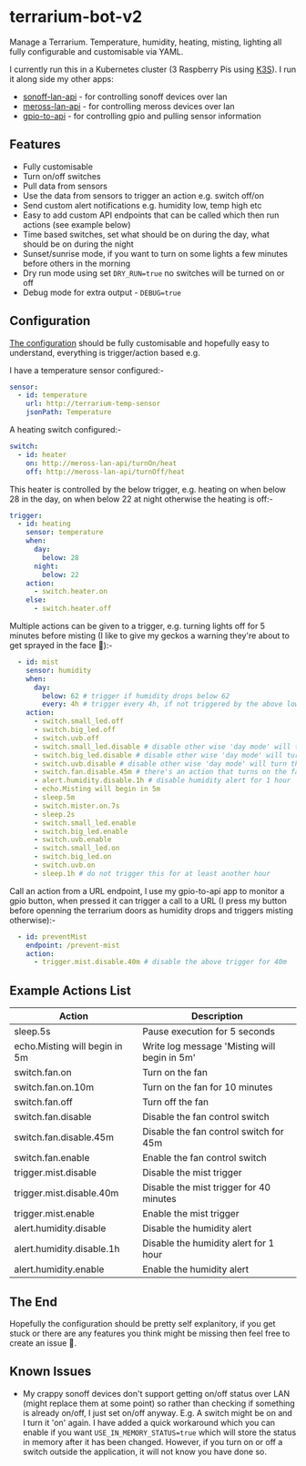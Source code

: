 # terrarium-bot-v2
Manage a Terrarium. Temperature, humidity, heating, misting, lighting all fully configurable and customisable via YAML.  
  
I currently run this in a Kubernetes cluster (3 Raspberry Pis using [K3S](https://k3s.io/)). I run it along side my other apps:
- [sonoff-lan-api](https://github.com/alec-pinson/sonoff-lan-api) - for controlling sonoff devices over lan
- [meross-lan-api](https://github.com/alec-pinson/meross-lan-api) - for controlling meross devices over lan
- [gpio-to-api](https://github.com/alec-pinson/gpio-to-api) - for controlling gpio and pulling sensor information

## Features
- Fully customisable
- Turn on/off switches
- Pull data from sensors
- Use the data from sensors to trigger an action e.g. switch off/on 
- Send custom alert notifications e.g. humidity low, temp high etc
- Easy to add custom API endpoints that can be called which then run actions (see example below)
- Time based switches, set what should be on during the day, what should be on during the night
- Sunset/sunrise mode, if you want to turn on some lights a few minutes before others in the morning
- Dry run mode using set `DRY_RUN=true` no switches will be turned on or off
- Debug mode for extra output - `DEBUG=true`

## Configuration

[The configuration](cmd/terrarium-bot-v2/configuration.yaml) should be fully customisable and hopefully easy to understand, everything is trigger/action based e.g.

I have a temperature sensor configured:-
```yaml
sensor:
  - id: temperature
    url: http://terrarium-temp-sensor
    jsonPath: Temperature
```
A heating switch configured:-
```yaml
switch:
  - id: heater
    on: http://meross-lan-api/turnOn/heat
    off: http://meross-lan-api/turnOff/heat
```
This heater is controlled by the below trigger, e.g. heating on when below 28 in the day, on when below 22 at night otherwise the heating is off:-
```yaml
trigger:
  - id: heating
    sensor: temperature
    when:
      day:
        below: 28
      night:
        below: 22
    action:
      - switch.heater.on
    else:
      - switch.heater.off
```

Multiple actions can be given to a trigger, e.g. turning lights off for 5 minutes before misting (I like to give my geckos a warning they're about to get sprayed in the face :slightly_smiling_face:):-
```yaml
  - id: mist
    sensor: humidity
    when:
      day:
        below: 62 # trigger if humidity drops below 62
        every: 4h # trigger every 4h, if not triggered by the above low humidity (just in case they want a drink!)
    action:
      - switch.small_led.off
      - switch.big_led.off
      - switch.uvb.off
      - switch.small_led.disable # disable other wise 'day mode' will turn these back on
      - switch.big_led.disable # disable other wise 'day mode' will turn these back on
      - switch.uvb.disable # disable other wise 'day mode' will turn these back on
      - switch.fan.disable.45m # there's an action that turns on the fan if humidity is high and it's about to be
      - alert.humidity.disable.1h # disable humidity alert for 1 hour
      - echo.Misting will begin in 5m
      - sleep.5m
      - switch.mister.on.7s
      - sleep.2s
      - switch.small_led.enable
      - switch.big_led.enable
      - switch.uvb.enable
      - switch.small_led.on
      - switch.big_led.on
      - switch.uvb.on
      - sleep.1h # do not trigger this for at least another hour
```

Call an action from a URL endpoint, I use my gpio-to-api app to monitor a gpio button, when pressed it can trigger a call to a URL (I press my button before openning the terrarium doors as humidity drops and triggers misting otherwise):-
```yaml
  - id: preventMist
    endpoint: /prevent-mist
    action:
      - trigger.mist.disable.40m # disable the above trigger for 40m
```

## Example Actions List
| Action                        | Description                                  |
|-------------------------------|----------------------------------------------|
| sleep.5s                      | Pause execution for 5 seconds                |
| echo.Misting will begin in 5m | Write log message 'Misting will begin in 5m' |
| switch.fan.on                 | Turn on the fan                              |
| switch.fan.on.10m             | Turn on the fan for 10 minutes               |
| switch.fan.off                | Turn off the fan                             |
| switch.fan.disable            | Disable the fan control switch               |
| switch.fan.disable.45m        | Disable the fan control switch for 45m       |
| switch.fan.enable             | Enable the fan control switch                |
| trigger.mist.disable          | Disable the mist trigger                     |
| trigger.mist.disable.40m      | Disable the mist trigger for 40 minutes      |
| trigger.mist.enable           | Enable the mist trigger                      |
| alert.humidity.disable        | Disable the humidity alert                   |
| alert.humidity.disable.1h     | Disable the humidity alert for 1 hour        |
| alert.humidity.enable         | Enable the humidity alert                    |

## The End
Hopefully the configuration should be pretty self explanitory, if you get stuck or there are any features you think might be missing then feel free to create an issue :slightly_smiling_face:.

## Known Issues
- My crappy sonoff devices don't support getting on/off status over LAN (might replace them at some point) so rather than checking if something is already on/off, I just set on/off anyway. E.g. A switch might be on and I turn it 'on' again. I have added a quick workaround which you can enable if you want `USE_IN_MEMORY_STATUS=true` which will store the status in memory after it has been changed. However, if you turn on or off a switch outside the application, it will not know you have done so.
